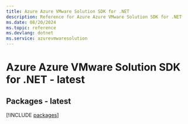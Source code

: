 ```yaml
---
title: Azure Azure VMware Solution SDK for .NET
description: Reference for Azure Azure VMware Solution SDK for .NET
ms.date: 08/20/2024
ms.topic: reference
ms.devlang: dotnet
ms.service: azurevmwaresolution
---
```

# Azure Azure VMware Solution SDK for .NET - latest
## Packages - latest
[!INCLUDE [packages](azure-vmware-solution-index.md)]